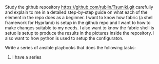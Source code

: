 Study the github repository https://github.com/rubiin/Tsumiki.git carefully and explain to me in a detailed step-by-step guide on what each of the element in the repo does as a beginner. I want to know how fabric (a shell framework for Hyprland) is setup in the github repo and I want to how to make changes suitable to my needs. I also want to know the fabric shell is setuo is setup to produce the results in the pictures inside the repository. I also want to how python is used to setup the configuraton.

Write a series of ansible playbooks that does the following tasks:
1. I have a series
